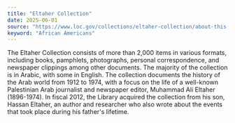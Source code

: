 ```yaml
---
title: "Eltaher Collection"
date: 2025-06-01
source: "https://www.loc.gov/collections/eltaher-collection/about-this-collection/"
keyword: "African Americans"
---
```


The Eltaher Collection consists of more than 2,000 items in various formats, including books, pamphlets, photographs, personal correspondence, and newspaper clippings among other documents. The majority of the collection is in Arabic, with some in English. The collection documents the history of the Arab world from 1912 to 1974, with a focus on the life of a well-known Palestinian Arab journalist and newspaper editor, Muhammad Ali Eltaher (1896-1974). In fiscal 2012, the Library acquired the collection from his son, Hassan Eltaher, an author and researcher who also wrote about the events that took place during his father's lifetime.